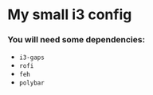 # My small i3 config

### You will need some dependencies:
* `i3-gaps`
* `rofi`
* `feh`
* `polybar`
